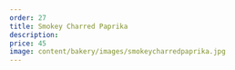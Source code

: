 ```yaml
---
order: 27
title: Smokey Charred Paprika
description:
price: 45
image: content/bakery/images/smokeycharredpaprika.jpg
---
```

